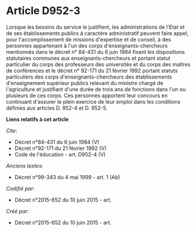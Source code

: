 # Article D952-3

Lorsque les besoins du service le justifient, les administrations de l'Etat et de ses établissements publics à caractère
administratif peuvent faire appel, pour l'accomplissement de missions d'expertise et de conseil, à des personnes appartenant
à l'un des corps d'enseignants-chercheurs mentionnés dans le décret n° 84-431 du 6 juin 1984 fixant les dispositions
statutaires communes aux enseignants-chercheurs et portant statut particulier du corps des professeurs des universités et du
corps des maîtres de conférences et le décret n° 92-171 du 21 février 1992 portant statuts particuliers des corps
d'enseignants-chercheurs des établissements d'enseignement supérieur publics relevant du ministre chargé de l'agriculture et
justifiant d'une durée de trois ans de fonctions dans l'un ou plusieurs de ces corps. Ces personnes apportent leur concours
en continuant d'assurer le plein exercice de leur emploi dans les conditions définies aux articles D. 952-4 et D. 952-5.

**Liens relatifs à cet article**

_Cite_:

  - Décret n°84-431 du 6 juin 1984 (V)
  - Décret n°92-171 du 21 février 1992 (V)
  - Code de l'éducation - art. D952-4 (V)

_Anciens textes_:

  - Décret n°99-343 du 4 mai 1999 - art. 1 (Ab)

_Codifié par_:

  - Décret n°2015-652 du 10 juin 2015 - art.

_Créé par_:

  - Décret n°2015-652 du 10 juin 2015 - art.
